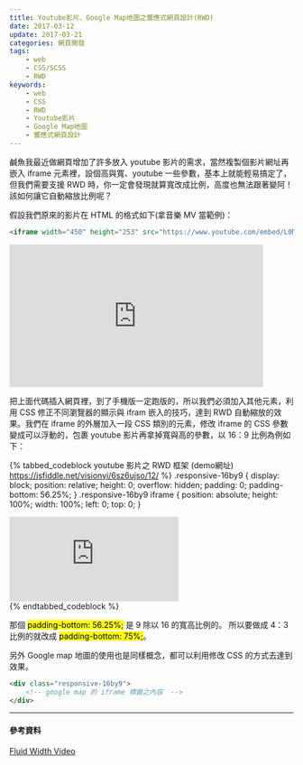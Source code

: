 ```yaml
---
title: Youtube影片、Google Map地圖之響應式網頁設計(RWD)
date: 2017-03-12
update: 2017-03-21
categories: 網頁開發
tags:
    - web
    - CSS/SCSS
    - RWD
keywords:
    - web
    - CSS
    - RWD
    - Youtube影片
    - Google Map地圖
    - 響應式網頁設計
---
```


鹹魚我最近做網頁增加了許多放入 youtube 影片的需求，當然複製個影片網址再嵌入 iframe 元素裡，設個高與寬、youtube 一些參數，基本上就能輕易搞定了，但我們需要支援 RWD 時，你一定會發現就算寬改成比例，高度也無法跟著變阿！該如何讓它自動縮放比例呢？
<!-- more -->

假設我們原來的影片在 HTML 的格式如下(拿音樂 MV 當範例)：

``` html
<iframe width="450" height="253" src="https://www.youtube.com/embed/L0MK7qz13bU" frameborder="0" allowfullscreen></iframe>
```

<iframe width="450" height="253" src="https://www.youtube.com/embed/L0MK7qz13bU" frameborder="0" allowfullscreen></iframe>

把上面代碼插入網頁裡，到了手機版一定跑版的，所以我們必須加入其他元素，利用 CSS 修正不同瀏覽器的顯示與 ifram 嵌入的技巧，達到 RWD 自動縮放的效果。我們在 iframe 的外層加入一段 CSS 類別的元素，修改 iframe 的 CSS 參數變成可以浮動的，包裹 youtube 影片再拿掉寬與高的參數，以 16：9 比例為例如下：

{% tabbed_codeblock youtube 影片之 RWD 框架 (demo網址) https://jsfiddle.net/visionyi/6sz6ujso/12/ %}
    <!-- tab css -->
        .responsive-16by9 {
            display: block;
            position: relative;
            height: 0;
            overflow: hidden;
            padding: 0;
            padding-bottom: 56.25%;
        }
        .responsive-16by9 iframe {
            position: absolute;
            height: 100%;
            width: 100%;
            left: 0;
            top: 0;
        }
    <!-- endtab -->
    <!-- tab html -->
        <div class="responsive-16by9">
            <iframe src="https://www.youtube.com/embed/L0MK7qz13bU" frameborder="0" allowfullscreen></iframe>
        </div>
    <!-- endtab -->
{% endtabbed_codeblock %}

那個 <mark>padding-bottom: 56.25%;</mark> 是 9 除以 16 的寬高比例的。
所以要做成 4：3 比例的就改成 <mark>padding-bottom: 75%;</mark>。

另外 Google map 地圖的使用也是同樣概念，都可以利用修改 CSS 的方式去達到效果。

```html
<div class="responsive-16by9">
    <!-- google map 的 iframe 標籤之內容  -->
</div>
```

---

#### 參考資料

[Fluid Width Video](https://css-tricks.com/NetMag/FluidWidthVideo/Article-FluidWidthVideo.php)
